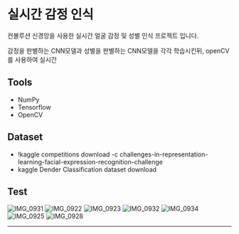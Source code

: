 # 실시간 감정 인식

컨볼루션 신경망을 사용한 실시간 얼굴 감정 및 성별 인식 프로젝트 입니다.

감정을 판별하는 CNN모델과 성별을 판별하는 CNN모델을 각각 학습시킨뒤, openCV를 사용하여 실시간  

## Tools

- NumPy
- Tensorflow
- OpenCV

## Dataset

   - !kaggle competitions download -c challenges-in-representation-learning-facial-expression-recognition-challenge
   - kaggle Dender Classification dataset download

## Test
![IMG_0931](https://user-images.githubusercontent.com/80025812/236636857-aef2d3ea-4a19-4485-8fb8-b6fd5b1a0023.jpg)
![IMG_0922](https://user-images.githubusercontent.com/80025812/236636823-2dd9689e-51a8-45d0-b188-052b990d07d0.jpg)
![IMG_0923](https://user-images.githubusercontent.com/80025812/236636861-87266e75-5ee8-44fa-9afd-f3454675d4e3.jpg)
![IMG_0932](https://user-images.githubusercontent.com/80025812/236636871-187382f3-4f4c-4f9f-a2d4-7db434282d35.jpg)
![IMG_0934](https://user-images.githubusercontent.com/80025812/236636878-10b6a1a6-09b5-4cf3-9e63-9bd960d3d2e1.jpg)
![IMG_0925](https://user-images.githubusercontent.com/80025812/236636881-e172f93a-2a07-48c5-938c-6cfe5277f32c.jpg)
![IMG_0928](https://user-images.githubusercontent.com/80025812/236636893-e45eeca4-7d0c-4349-9918-a62c7d8b9354.jpg)

---------------------------------------
